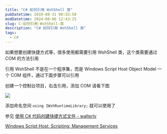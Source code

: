 ```yaml
---
title: "C# 如何引用 WshShell 类"
pubDatetime: 2019-08-31 08:55:58
modDatetime: 2024-08-06 12:43:25
slug: C-如何引用-WshShell-类
description: "C# 如何引用 WshShell 类"
tags:
  - C#
---
```





如果想要创建快捷方式等，很多使用都需要引用 WshShell 类，这个类需要通过 COM 的方法引用

<!--more-->


<!-- CreateTime:2019/8/31 16:55:58 -->


引用 WshShell 不是在一个程序集，而是 Windows Script Host Object Model 一个 COM 组件，通过下面步骤可以引用

创建一个控制台项目，右击引用，添加 COM 请看下图

<!-- ![](images/img-C# 如何引用 WshShell 类0.png) -->

![](images/img-lindexi%2F2019319102415818.png)

添加命名空间 `using IWshRuntimeLibrary;` 就可以使用了

参见 [使用 C# 代码创建快捷方式文件 - walterlv](https://blog.walterlv.com/post/create-shortcut-file-using-csharp.html )

[Windows Script Host: Scripting; Management Services](https://docs.microsoft.com/en-us/previous-versions/windows/it-pro/windows-server-2003/cc784547(v%3dws.10) )

